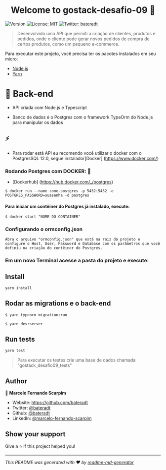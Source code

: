 <h1 align="center">Welcome to gostack-desafio-09 👋</h1>
<p>
  <img alt="Version" src="https://img.shields.io/badge/version-1.0.0-blue.svg?cacheSeconds=2592000" />
  <a href="#" target="_blank">
    <img alt="License: MIT" src="https://img.shields.io/badge/License-MIT-yellow.svg" />
  </a>
  <a href="https://twitter.com/bateradt" target="_blank">
    <img alt="Twitter: bateradt" src="https://img.shields.io/twitter/follow/bateradt.svg?style=social" />
  </a>
</p>

> Desenvolvido uma API que permiti a criação de clientes, produtos e pedidos, onde o cliente pode gerar novos pedidos de compra de certos produtos, como um pequeno e-commerce.

Para executar este projeto, você precisa ter os pacotes instalados em seu micro:

- [Node.js](https://nodejs.org/en/)
- [Yarn](https://legacy.yarnpkg.com/en/)

# :pushpin: Back-end

- API criada com Node.js e Typescript

- Banco de dados é o Postgres com o framework TypeOrm do Node.js para manipular os dados

## ⚡️

- Para rodar está API eu recomendo você utilizar o docker com o PostgresSQL 12.0, segue instalador[Docker] (https://www.docker.com/)

### Rodando Postgres com DOCKER: 🐋

 - [Dockerhub] (https://hub.docker.com/_/postgres)

```
$ docker run --name some-postgres -p 5432:5432 -e POSTGRES_PASSWORD=suasenha -d postgres
```

#### Para iniciar um contêiner do Postgres já instalado, execute:

```
$ docker start "NOME DO CONTAINER"
```

### Configurando o ormconfig.json

```
Abra o arquivo "ormconfig.json" que está na raiz do projeto e configure o Host, User, Password e Database com os parâmetros que você definiu na criação do contêiner do Postgres.
```

### Em um novo Terminal acesse a pasta do projeto e execute:

## Install

```sh
yarn install
```

## Rodar as migrations e o back-end

```sh
$ yarn typeorm migration:run

$ yarn dev:server
```

## Run tests

```sh
yarn test
```

>Para executar os testes crie uma base de dados chamada "gostack_desafio09_tests"

## Author

👤 **Marcelo Fernando Scarpim**

* Website: https://github.com/bateradt
* Twitter: [@bateradt](https://twitter.com/bateradt)
* Github: [@bateradt](https://github.com/bateradt)
* LinkedIn: [@marcelo-fernando-scarpim](https://linkedin.com/in/marcelo-fernando-scarpim)

## Show your support

Give a ⭐️ if this project helped you!

***
_This README was generated with ❤️ by [readme-md-generator](https://github.com/kefranabg/readme-md-generator)_
